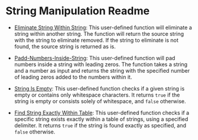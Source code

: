 # String Manipulation Readme

- [Eliminate String Within String](Eliminate-String-Within-String.md): 
  This user-defined function will eliminate a string within another string. The function will return the source string with the string to eliminate removed. If the string to eliminate is not found, the source string is returned as is.

- [Padd-Numbers-Inside-String](Padd-Numbers-Inside-String.md): 
  This user-defined function will pad numbers inside a string with leading zeros. The function takes a string and a number as input and returns the string with the specified number of leading zeros added to the numbers within it.

- [String Is Empty](String-Is-Empty.md): 
  This user-defined function checks if a given string is empty or contains only whitespace characters. It returns `true` if the string is empty or consists solely of whitespace, and `false` otherwise.

- [Find String Exactly Within Table](Find-String-Exactly-Within-Table.md): 
  This user-defined function checks if a specific string exists exactly within a table of strings, using a specified delimiter. It returns `true` if the string is found exactly as specified, and `false` otherwise.